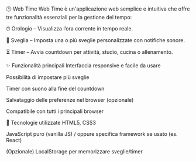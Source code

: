 ﻿🕒 Web Time
Web Time è un'applicazione web semplice e intuitiva che offre tre funzionalità essenziali per la gestione del tempo:

⏰ Orologio – Visualizza l’ora corrente in tempo reale.

🔔 Sveglia – Imposta una o più sveglie personalizzate con notifiche sonore.

⏳ Timer – Avvia countdown per attività, studio, cucina o allenamento.

✨ Funzionalità principali
Interfaccia responsive e facile da usare

Possibilità di impostare più sveglie

Timer con suono alla fine del countdown

Salvataggio delle preferenze nel browser (opzionale)

Compatibile con tutti i principali browser

🚀 Tecnologie utilizzate
HTML5, CSS3

JavaScript puro (vanilla JS) / oppure specifica framework se usato (es. React)

(Opzionale) LocalStorage per memorizzare sveglie/timer